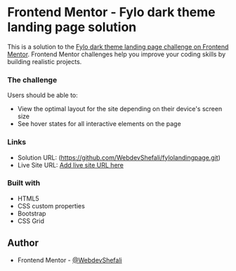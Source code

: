 # Frontend Mentor - Fylo dark theme landing page solution

This is a solution to the [Fylo dark theme landing page challenge on Frontend Mentor](https://www.frontendmentor.io/challenges/fylo-dark-theme-landing-page-5ca5f2d21e82137ec91a50fd). Frontend Mentor challenges help you improve your coding skills by building realistic projects.

### The challenge

Users should be able to:

- View the optimal layout for the site depending on their device's screen size
- See hover states for all interactive elements on the page

### Links

- Solution URL: (https://github.com/WebdevShefali/fylolandingpage.git)
- Live Site URL: [Add live site URL here](https://your-live-site-url.com)

### Built with

- HTML5
- CSS custom properties
- Bootstrap
- CSS Grid


## Author


- Frontend Mentor - [@WebdevShefali](https://www.frontendmentor.io/profile/WebdevShefali)
